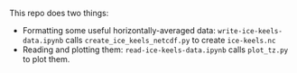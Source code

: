 This repo does two things:

* Formatting some useful horizontally-averaged data: `write-ice-keels-data.ipynb` calls `create_ice_keels_netcdf.py` to create `ice-keels.nc`
* Reading and plotting them: `read-ice-keels-data.ipynb` calls `plot_tz.py` to plot them.
